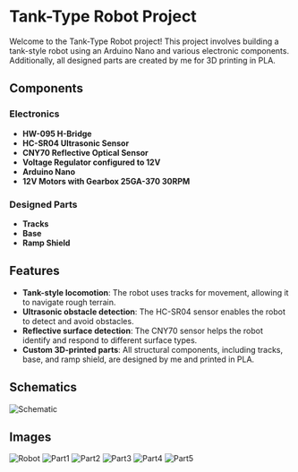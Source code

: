 # Tank-Type Robot Project

Welcome to the Tank-Type Robot project! This project involves building a tank-style robot using an Arduino Nano and various electronic components. Additionally, all designed parts are created by me for 3D printing in PLA.

## Components

### Electronics
- **HW-095 H-Bridge**
- **HC-SR04 Ultrasonic Sensor**
- **CNY70 Reflective Optical Sensor**
- **Voltage Regulator configured to 12V**
- **Arduino Nano**
- **12V Motors with Gearbox 25GA-370 30RPM**

### Designed Parts
- **Tracks**
- **Base**
- **Ramp Shield**

## Features

- **Tank-style locomotion**: The robot uses tracks for movement, allowing it to navigate rough terrain.
- **Ultrasonic obstacle detection**: The HC-SR04 sensor enables the robot to detect and avoid obstacles.
- **Reflective surface detection**: The CNY70 sensor helps the robot identify and respond to different surface types.
- **Custom 3D-printed parts**: All structural components, including tracks, base, and ramp shield, are designed by me and printed in PLA.

## Schematics
![Schematic](images/schematic.jpg)

## Images
![Robot](images/robot.png)
![Part1](images/part1.jpeg)
![Part2](images/part2.jpeg)
![Part3](images/part3.jpeg)
![Part4](images/part4.jpeg)
![Part5](images/part5.jpeg)
